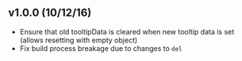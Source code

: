 ## v1.0.0 (10/12/16)

- Ensure that old tooltipData is cleared when new tooltip data is set (allows resetting with empty object)
- Fix build process breakage due to changes to `del`
